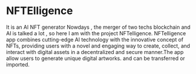 # NFTElligence
It is an AI NFT generator 
Nowdays , the merger of two techs blockchain and AI is talked a lot , so here I am with the project NFTelligence.
NFTelligence app combines cutting-edge AI technology with the innovative concept of NFTs, providing users with a novel and engaging way to create, collect, and interact with digital assets in a decentralized and secure manner.The app allow users to generate unique digital artworks. and can be transferred or imported.
